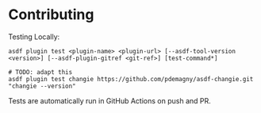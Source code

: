 # Contributing

Testing Locally:

```shell
asdf plugin test <plugin-name> <plugin-url> [--asdf-tool-version <version>] [--asdf-plugin-gitref <git-ref>] [test-command*]

# TODO: adapt this
asdf plugin test changie https://github.com/pdemagny/asdf-changie.git "changie --version"
```

Tests are automatically run in GitHub Actions on push and PR.
